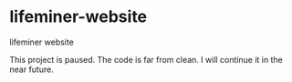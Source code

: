 # lifeminer-website
lifeminer website

This project is paused. The code is far from clean. I will continue it in the near future. 
